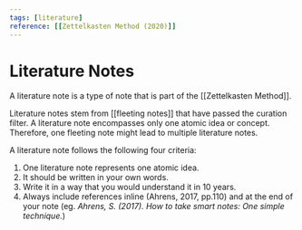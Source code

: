 ```yaml
---
tags: [literature]
reference: [[Zettelkasten Method (2020)]]
---
```

# Literature Notes

A literature note is a type of note that is part of the [[Zettelkasten Method]].

Literature notes stem from [[fleeting notes]] that have passed the curation filter. A literature note encompasses only one atomic idea or concept. Therefore, one fleeting note might lead to multiple literature notes.

A literature note follows the following four criteria:
1. One literature note represents one atomic idea.
2. It should be written in your own words.
3. Write it in a way that you would understand it in 10 years.
4. Always include references inline (Ahrens, 2017, pp.110) and at the end of your note (eg. *Ahrens, S. (2017). How to take smart notes: One simple technique.*)


